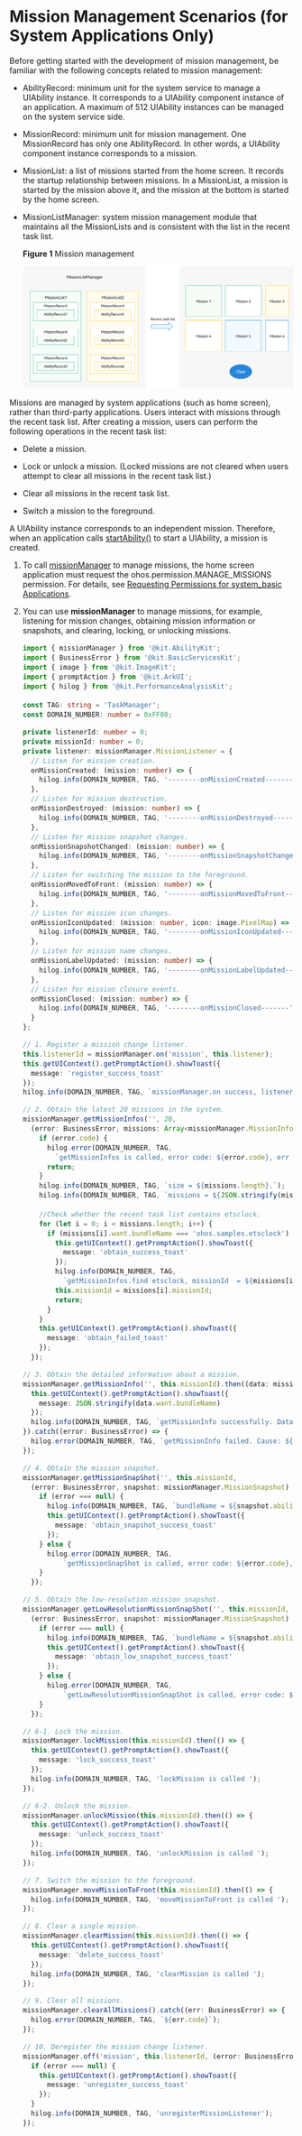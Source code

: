 # Mission Management Scenarios (for System Applications Only)

<!--Kit: Ability Kit-->
<!--Subsystem: Ability-->
<!--Owner: @littlejerry1-->
<!--Designer: @ccllee1-->
<!--Tester: @lixueqing513-->
<!--Adviser: @huipeizi-->

Before getting started with the development of mission management, be familiar with the following concepts related to mission management:


- AbilityRecord: minimum unit for the system service to manage a UIAbility instance. It corresponds to a UIAbility component instance of an application. A maximum of 512 UIAbility instances can be managed on the system service side.

- MissionRecord: minimum unit for mission management. One MissionRecord has only one AbilityRecord. In other words, a UIAbility component instance corresponds to a mission.

- MissionList: a list of missions started from the home screen. It records the startup relationship between missions. In a MissionList, a mission is started by the mission above it, and the mission at the bottom is started by the home screen.

- MissionListManager: system mission management module that maintains all the MissionLists and is consistent with the list in the recent task list.
  
  **Figure 1** Mission management
  
  ![mission-list-manager](figures/mission-list-manager.png)


Missions are managed by system applications (such as home screen), rather than third-party applications. Users interact with missions through the recent task list. After creating a mission, users can perform the following operations in the recent task list:


- Delete a mission.

- Lock or unlock a mission. (Locked missions are not cleared when users attempt to clear all missions in the recent task list.)

- Clear all missions in the recent task list.

- Switch a mission to the foreground.


A UIAbility instance corresponds to an independent mission. Therefore, when an application calls [startAbility()](../reference/apis-ability-kit/js-apis-inner-application-uiAbilityContext.md#startability) to start a UIAbility, a mission is created.

1. To call [missionManager](../reference/apis-ability-kit/js-apis-application-missionManager-sys.md) to manage missions, the home screen application must request the ohos.permission.MANAGE_MISSIONS permission. For details, see [Requesting Permissions for system_basic Applications](../security/AccessToken/determine-application-mode.md#requesting-permissions-for-system_basic-applications).

2. You can use **missionManager** to manage missions, for example, listening for mission changes, obtaining mission information or snapshots, and clearing, locking, or unlocking missions.

    ```ts
    import { missionManager } from '@kit.AbilityKit';
    import { BusinessError } from '@kit.BasicServicesKit';
    import { image } from '@kit.ImageKit';
    import { promptAction } from '@kit.ArkUI';
    import { hilog } from '@kit.PerformanceAnalysisKit';

    const TAG: string = 'TaskManager';
    const DOMAIN_NUMBER: number = 0xFF00;
    ```
    ```ts
    private listenerId: number = 0;
    private missionId: number = 0;
    private listener: missionManager.MissionListener = {
      // Listen for mission creation.
      onMissionCreated: (mission: number) => {
        hilog.info(DOMAIN_NUMBER, TAG, '--------onMissionCreated-------');
      },
      // Listen for mission destruction.
      onMissionDestroyed: (mission: number) => {
        hilog.info(DOMAIN_NUMBER, TAG, '--------onMissionDestroyed-------');
      },
      // Listen for mission snapshot changes.
      onMissionSnapshotChanged: (mission: number) => {
        hilog.info(DOMAIN_NUMBER, TAG, '--------onMissionSnapshotChanged-------');
      },
      // Listen for switching the mission to the foreground.
      onMissionMovedToFront: (mission: number) => {
        hilog.info(DOMAIN_NUMBER, TAG, '--------onMissionMovedToFront-------');
      },
      // Listen for mission icon changes.
      onMissionIconUpdated: (mission: number, icon: image.PixelMap) => {
        hilog.info(DOMAIN_NUMBER, TAG, '--------onMissionIconUpdated-------');
      },
      // Listen for mission name changes.
      onMissionLabelUpdated: (mission: number) => {
        hilog.info(DOMAIN_NUMBER, TAG, '--------onMissionLabelUpdated-------');
      },
      // Listen for mission closure events.
      onMissionClosed: (mission: number) => {
        hilog.info(DOMAIN_NUMBER, TAG, '--------onMissionClosed-------');
      }
    };
    ```
    ```ts
    // 1. Register a mission change listener.
    this.listenerId = missionManager.on('mission', this.listener);
    this.getUIContext().getPromptAction().showToast({
      message: 'register_success_toast'
    });
    hilog.info(DOMAIN_NUMBER, TAG, `missionManager.on success, listenerId = ${this.listenerId}`);
    ```
    ```ts
    // 2. Obtain the latest 20 missions in the system.
    missionManager.getMissionInfos('', 20,
      (error: BusinessError, missions: Array<missionManager.MissionInfo>) => {
        if (error.code) {
          hilog.error(DOMAIN_NUMBER, TAG,
            `getMissionInfos is called, error code: ${error.code}, err msg: ${error.message}.`);
          return;
        }
        hilog.info(DOMAIN_NUMBER, TAG, `size = ${missions.length}.`);
        hilog.info(DOMAIN_NUMBER, TAG, `missions = ${JSON.stringify(missions)}.`);

        //Check whether the recent task list contains etsclock.
        for (let i = 0; i < missions.length; i++) {
          if (missions[i].want.bundleName === 'ohos.samples.etsclock') {
            this.getUIContext().getPromptAction().showToast({
              message: 'obtain_success_toast'
            });
            hilog.info(DOMAIN_NUMBER, TAG,
              `getMissionInfos.find etsclock, missionId  = ${missions[i].missionId}`);
            this.missionId = missions[i].missionId;
            return;
          }
        }
        this.getUIContext().getPromptAction().showToast({
          message: 'obtain_failed_toast'
        });
      });
    ```
    ```ts
    // 3. Obtain the detailed information about a mission.
    missionManager.getMissionInfo('', this.missionId).then((data: missionManager.MissionInfo) => {
      this.getUIContext().getPromptAction().showToast({
        message: JSON.stringify(data.want.bundleName)
      });
      hilog.info(DOMAIN_NUMBER, TAG, `getMissionInfo successfully. Data: ${JSON.stringify(data)}`);
    }).catch((error: BusinessError) => {
      hilog.error(DOMAIN_NUMBER, TAG, `getMissionInfo failed. Cause: ${error.message}`);
    });
    ```
    ```ts
    // 4. Obtain the mission snapshot.
    missionManager.getMissionSnapShot('', this.missionId,
      (error: BusinessError, snapshot: missionManager.MissionSnapshot) => {
        if (error === null) {
          hilog.info(DOMAIN_NUMBER, TAG, `bundleName = ${snapshot.ability.bundleName}.`);
          this.getUIContext().getPromptAction().showToast({
            message: 'obtain_snapshot_success_toast'
          });
        } else {
          hilog.error(DOMAIN_NUMBER, TAG,
              `getMissionSnapShot is called, error code: ${error.code}, error msg: ${error.message}.`);
        }
      });
    ```
    ```ts
    // 5. Obtain the low-resolution mission snapshot.
    missionManager.getLowResolutionMissionSnapShot('', this.missionId,
      (error: BusinessError, snapshot: missionManager.MissionSnapshot) => {
        if (error === null) {
          hilog.info(DOMAIN_NUMBER, TAG, `bundleName = ${snapshot.ability.bundleName}.`);
          this.getUIContext().getPromptAction().showToast({
            message: 'obtain_low_snapshot_success_toast'
          });
        } else {
          hilog.error(DOMAIN_NUMBER, TAG,
              `getLowResolutionMissionSnapShot is called, error code: ${error.code}, error msg: ${error.message}.`);
        }
      });
    ```
    ```ts
    // 6-1. Lock the mission.
    missionManager.lockMission(this.missionId).then(() => {
      this.getUIContext().getPromptAction().showToast({
        message: 'lock_success_toast'
      });
      hilog.info(DOMAIN_NUMBER, TAG, 'lockMission is called ');
    });
    ```
    ```ts
    // 6-2. Unlock the mission.
    missionManager.unlockMission(this.missionId).then(() => {
      this.getUIContext().getPromptAction().showToast({
        message: 'unlock_success_toast'
      });
      hilog.info(DOMAIN_NUMBER, TAG, 'unlockMission is called ');
    });
    ```
    ```ts
    // 7. Switch the mission to the foreground.
    missionManager.moveMissionToFront(this.missionId).then(() => {
      hilog.info(DOMAIN_NUMBER, TAG, 'moveMissionToFront is called ');
    });
    ```
    ```ts
    // 8. Clear a single mission.
    missionManager.clearMission(this.missionId).then(() => {
      this.getUIContext().getPromptAction().showToast({
        message: 'delete_success_toast'
      });
      hilog.info(DOMAIN_NUMBER, TAG, 'clearMission is called ');
    });
    ```
    ```ts
    // 9. Clear all missions.
    missionManager.clearAllMissions().catch((err: BusinessError) => {
      hilog.error(DOMAIN_NUMBER, TAG, `${err.code}`);
    });
    ```
    ```ts
    // 10. Deregister the mission change listener.
    missionManager.off('mission', this.listenerId, (error: BusinessError) => {
      if (error === null) {
        this.getUIContext().getPromptAction().showToast({
          message: 'unregister_success_toast'
        });
      }
      hilog.info(DOMAIN_NUMBER, TAG, 'unregisterMissionListener');
    });
    ```

   
